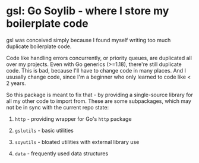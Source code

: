 # gsl: Go Soylib - where I store my boilerplate code
gsl was conceived simply because I found myself writing too much duplicate boilerplate code.

Code like handling errors concurrently, or priority queues, are duplicated all over my projects. Even with Go generics (>=1.18), there're still duplicate code. This is bad, because I'll have to change code in many places. And I ususally change code, since I'm a beginner who only learned to code like < 2 years.

So this package is meant to fix that - by providing a single-source library for all my other code to import from. These are some subpackages, which may not be in sync with the current repo state:

1. `http` - providing wrapper for Go's `http` package

2. `gslutils` - basic utilities

3. `soyutils` - bloated utilities with external library use

4. `data` - frequently used data structures
